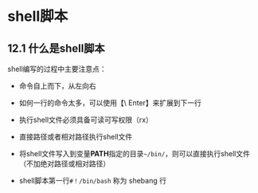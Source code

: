 # shell脚本

## 12.1 什么是shell脚本

shell编写的过程中主要注意点：

* 命令自上而下，从左向右
* 如何一行的命令太多，可以使用【\ Enter】来扩展到下一行
* 执行shell文件必须具备可读可写权限（rx）
* 直接路径或者相对路径执行shell文件
* 将shell文件写入到变量**PATH**指定的目录`~/bin/`，则可以直接执行shell文件（不加绝对路径或相对路径）

* shell脚本第一行`#！/bin/bash` 称为 shebang 行
